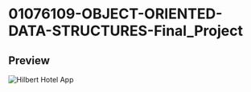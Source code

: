 # 01076109-OBJECT-ORIENTED-DATA-STRUCTURES-Final_Project

## Preview
![Hilbert Hotel App](https://github.com/user-attachments/assets/3dd78759-66a3-4e1b-8bc7-e0a6f2dd10c9)
